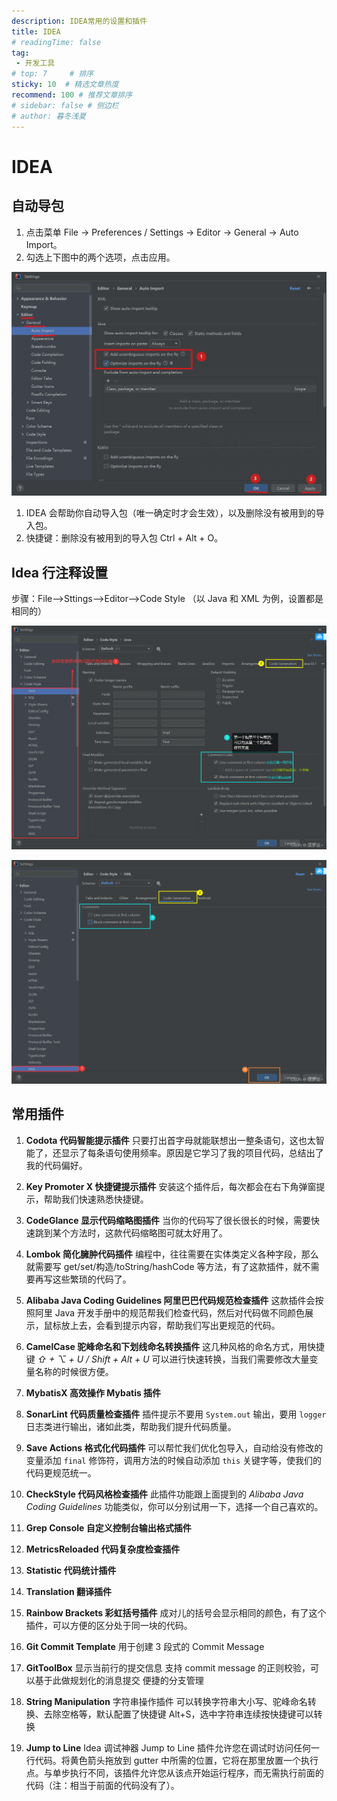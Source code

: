 ```yaml
---
description: IDEA常用的设置和插件
title: IDEA
# readingTime: false
tag:
 - 开发工具
# top: 7     # 排序
sticky: 10  # 精选文章热度
recommend: 100 # 推荐文章排序
# sidebar: false # 侧边栏
# author: 暮冬浅夏
---
```

# IDEA

## 自动导包

1. 点击菜单 File -> Preferences / Settings -> Editor -> General -> Auto Import。
2. 勾选上下图中的两个选项，点击应用。

![](IDEA/VKzlbzTKTolHgRxy5oscB62VnNh.png)

1. IDEA 会帮助你自动导入包（唯一确定时才会生效），以及删除没有被用到的导入包。
2. 快捷键：删除没有被用到的导入包 Ctrl + Alt + O。

## Idea 行注释设置

步骤：File–>Sttings–>Editor–>Code Style （以 Java 和 XML 为例，设置都是相同的）

![](IDEA/D4zrbsoIUo9TsjxwgM0cONIbnDb.png)

![](IDEA/HOq6b26W8odu63xQLMacVMX7nwh.png)

## 常用插件

1. **Codota 代码智能提示插件**
只要打出首字母就能联想出一整条语句，这也太智能了，还显示了每条语句使用频率。原因是它学习了我的项目代码，总结出了我的代码偏好。

2. **Key Promoter X 快捷键提示插件**
安装这个插件后，每次都会在右下角弹窗提示，帮助我们快速熟悉快捷键。

3. **CodeGlance 显示代码缩略图插件**
当你的代码写了很长很长的时候，需要快速跳到某个方法时，这款代码缩略图可就太好用了。

4. **Lombok 简化臃肿代码插件**
编程中，往往需要在实体类定义各种字段，那么就需要写 get/set/构造/toString/hashCode 等方法，有了这款插件，就不需要再写这些繁琐的代码了。

5. **Alibaba Java Coding Guidelines 阿里巴巴代码规范检查插件**
这款插件会按照阿里 Java 开发手册中的规范帮我们检查代码，然后对代码做不同颜色展示，鼠标放上去，会看到提示内容，帮助我们写出更规范的代码。

6. **CamelCase 驼峰命名和下划线命名转换插件**
这几种风格的命名方式，用快捷键 _⇧ + ⌥ + U / Shift + Alt + U_ 可以进行快速转换，当我们需要修改大量变量名称的时候很方便。

7. **MybatisX 高效操作 Mybatis 插件**
8. **SonarLint 代码质量检查插件**
插件提示不要用 `System.out` 输出，要用 `logger` 日志类进行输出，诸如此类，帮助我们提升代码质量。

9. **Save Actions 格式化代码插件**
可以帮忙我们优化包导入，自动给没有修改的变量添加 `final` 修饰符，调用方法的时候自动添加 `this` 关键字等，使我们的代码更规范统一。

10.  **CheckStyle 代码风格检查插件**
此插件功能跟上面提到的 _Alibaba Java Coding Guidelines_ 功能类似，你可以分别试用一下，选择一个自己喜欢的。

11. **Grep Console 自定义控制台输出格式插件**
12. **MetricsReloaded 代码复杂度检查插件**
13. **Statistic 代码统计插件**
14. **Translation 翻译插件**
15. **Rainbow Brackets 彩虹括号插件**
成对儿的括号会显示相同的颜色，有了这个插件，可以方便的区分处于同一块的代码。

16. **Git Commit Template** 
用于创建 3 段式的 Commit Message
17. **GitToolBox** 
显示当前行的提交信息
支持 commit message 的正则校验，可以基于此做规划化的消息提交
便捷的分支管理

18.  **String Manipulation** 字符串操作插件
可以转换字符串大小写、驼峰命名转换、去除空格等，默认配置了快捷键 Alt+S，选中字符串连续按快捷键可以转换

19. **Jump to Line** Idea 调试神器
Jump to Line 插件允许您在调试时访问任何一行代码。将黄色箭头拖放到 gutter 中所需的位置，它将在那里放置一个执行点。与单步执行不同，该插件允许您从该点开始运行程序，而无需执行前面的代码（注：相当于前面的代码没有了）。
